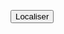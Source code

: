<script>
    function getPosition(){
        navigator.geolocation.getCurrentPosition(function(position){
            document.getElementById('position').innerHTML = "latitude = " + position.coords.latitude + " longitude = " + position.coords.longitude
        });
    }
    if("geolocation" in navigator){
        document.getElementById('position').innerHTML = "la géolocalisation est disponible :)";   
    }
    else{
        document.getElementById('position').innerHTML = "la géolocalisation n'est pas disponible :(";
    }
</script>
<button onclick="getPosition()">Localiser</button>
<span id="position"></span>
